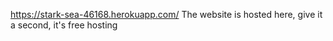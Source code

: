https://stark-sea-46168.herokuapp.com/
The website is hosted here, give it a second, it's free hosting
